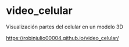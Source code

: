 # video_celular

Visualización partes del celular en un modelo 3D

https://robinjulio00004.github.io/video_celular/
